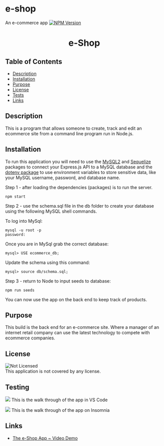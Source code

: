 # e-shop

An e-commerce app
[![NPM Version](https://img.shields.io/npm/v/npm.svg?style=flat)]()
<br />

  <h1 align="center"> e-Shop</h1>
     
  ## Table of Contents
  - [Description](#description)
  - [Installation](#installation)
  - [Purpose](#purpose)
  - [License](#license)
  - [Tests](#tests)
  - [Links](#links)
  ## Description
   This is a program that allows someone to create, track and edit an ecommerce site from a command line program run in Node.js.
  ## Installation

To run this application you will need to use the [MySQL2](https://www.npmjs.com/package/mysql2) and [Sequelize](https://www.npmjs.com/package/sequelize) packages to connect your Express.js API to a MySQL database and the [dotenv package](https://www.npmjs.com/package/dotenv) to use environment variables to store sensitive data, like your MySQL username, password, and database name.

Step 1 - after loading the dependencies (packages) is to run the server.

```
npm start
```

Step 2 - use the schema.sql file in the db folder to create your database using the following MySQL shell commands.

To log into MySql:

```
mysql -u root -p
password:
```

Once you are in MySql grab the correct database:

```
mysql> USE ecommerce_db;
```

Update the schema using this command:

```
mysql> source db/schema.sql;
```

Step 3 - return to Node to input seeds to database:

```
npm run seeds
```

You can now use the app on the back end to keep track of products.

## Purpose

This build is the back end for an e-commerce site. Where a manager of an internet retail company can use the latest technology to compete with ecommerce companies.

## License

![Not Licensed](https://img.shields.io/badge/license--tertiary)
<br />
This application is not covered by any license.

## Testing

[![](/e-shop/assets/ecommerce_pic1.png)](https://youtu.be/IJv6VTQIGtA)
This is the walk through of the app in VS Code

[![](/e-shop/assets/ecommerce_pic2.png)](https://youtu.be/2gjWMWcDCLg)
This is the walk through of the app on Insomnia

## Links

- [The e-Shop App ~ Video Demo](https://youtu.be/IJv6VTQIGtA)
